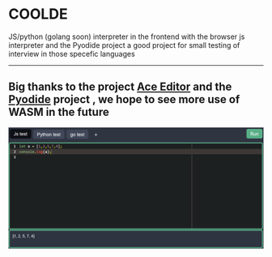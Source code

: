 # COOLDE
JS/python (golang soon) interpreter in the frontend with the browser js interpreter and the Pyodide project
a good project for small testing of interview in those specefic languages 
 

---
Big thanks to the project [Ace Editor](https://ace.c9.io/)
and the [Pyodide](https://ace.c9.io/) project , we hope to see more use of WASM in the future
---

![Image Title](img/Capture.PNG)
